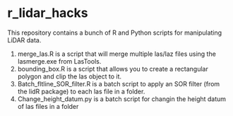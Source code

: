 # r_lidar_hacks
This repository contains a bunch of R and Python scripts for manipulating LiDAR data.
1. merge_las.R is a script that will merge multiple las/laz files using the lasmerge.exe from LasTools.
2. bounding_box.R is a script that allows you to create a rectangular polygon and clip the las object to it.
3. Batch_fltline_SOR_filter.R is a batch script to apply an SOR filter (from the lidR package) to each las file in a folder.
4. Change_height_datum.py is a batch script for changin the height datum of las files in a folder
